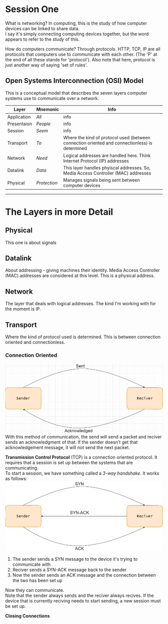 # Session One
What is networking? In computing, this is the study of how computer devices can be linked to share data.  
I say it's simply connecting computing devices together, but the word appears to refer to the *study* of this.  

How do computers communicate? Through protocols. HTTP, TCP, IP are all protocols that computers use to communicate with each other. (The 'P' at the end of all these stands for 'protocol'). Also note that here, protocol is just another way of saying 'set of rules'.

## Open Systems Interconnection (OSI) Model
This is a conceptual model that describes the seven layers computer systems use to communicate over a network.

| Layer | Mnemonic | Info
| --- | --- | --- |
| Application | *All* | info |
| Presentaion | *People* | info |
| Session | *Seem* | info |
| Transport | *To* | Where the kind of protocol used (between connection oriented and connectionless) is determined |
| Network | *Need* | Logical addresses are handled here. Think Internet Protocol (IP) addresses |
| Datalink | *Data* | This layer handles phyiscal addresses. So, Media Access Controller (MAC) addresses |
| Physical | *Protection* | Manages signals being sent between computer devices |  

---
# The Layers in more Detail

## Physical
This one is about signals

## Datalink
About addressing - giving machines their identity. Media Access Controller (MAC) addresses are considered at this level. This is a physical address.

## Network
The layer that deals with logical addresses. The kind I'm working with for the moment is IP.

## Transport
Where the kind of protocol used is determined. This is between connection oriented and connectionless.

### Connection Oriented
![connection oriented diagram](../resources/connection_oriented_00.png)  
With this method of communication, the send will send a packet and reciver sends an acknowledgment of that. If the sender doesn't get that acknowledgement message, it will not send the next packet.  

**Transmission Control Protocol** (TCP) is a connection oriented protocol. It requires that a session is set up between the systems that are communicating.  
To start a session, we have something called a *3-way handshake*. It works as follows:  
![3-way handshake](../resources/three_way_handshake_00.png)  
1. The sender sends a SYN message to the device it's trying to communicate with
2. Reciver sends a SYN-ACK message back to the sender
3. Now the sender sends an ACK message and the connection between the two has been set up

Now they can communicate.  
Note that the sender always sends and the reciver always recives. If the device that is currently reciving needs to start sending, a new session must be set up.  

**Closing Connections**  
